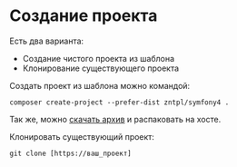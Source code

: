 # Создание проекта

Есть два варианта:

* Создание чистого проекта из шаблона
* Клонирование существующего проекта

Создать проект из шаблона можно командой:

```
composer create-project --prefer-dist zntpl/symfony4 .
```

Так же, можно [скачать архив](https://github.com/zntpl/symfony4/archive/master.zip) и распаковать на хосте.

Клонировать существующий проект:

```
git clone [https://ваш_проект]
```
